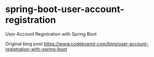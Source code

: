# spring-boot-user-account-registration
User Account Registration with Spring Boot

Original blog post https://www.codebyamir.com/blog/user-account-registration-with-spring-boot

